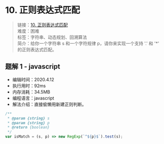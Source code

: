 # 10. 正则表达式匹配

> 链接：[10. 正则表达式匹配](https://leetcode-cn.com/problems/regular-expression-matching/)  
> 难度：困难  
> 标签：字符串、动态规划、回溯算法  
> 简介：给你一个字符串 s 和一个字符规律 p，请你来实现一个支持 '.' 和 '\*' 的正则表达式匹配。

## 题解 1 - javascript

- 编辑时间：2020.4.12
- 执行用时：92ms
- 内存消耗：34.5MB
- 编程语言：javascript
- 解法介绍：直接偷懒用新建正则判断。

```javascript
/**
 * @param {string} s
 * @param {string} p
 * @return {boolean}
 */
var isMatch = (s, p) => new RegExp(`^${p}$`).test(s);
```
